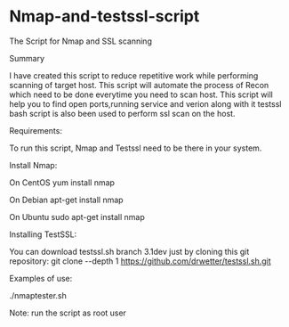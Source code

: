 # Nmap-and-testssl-script

The Script for Nmap and SSL scanning


Summary

I have created this script to reduce repetitive work while performing scanning of target host.
This script will automate the process of Recon which need to be done everytime you need to scan host.
This script will help you to find open ports,running service and verion along with it testssl bash script is also been used to perform ssl scan on the host.


Requirements:

To run this script, Nmap and Testssl need to be there in your system.

Install Nmap:

On CentOS
yum install nmap

On Debian
apt-get install nmap

On Ubuntu
sudo apt-get install nmap

Installing  TestSSL:

You can download testssl.sh branch 3.1dev just by cloning this git repository:
git clone --depth 1 https://github.com/drwetter/testssl.sh.git


Examples of use:

./nmaptester.sh

Note: run the script as root user
